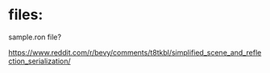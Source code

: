 



# files:
 sample.ron file?

https://www.reddit.com/r/bevy/comments/t8tkbl/simplified_scene_and_reflection_serialization/

 